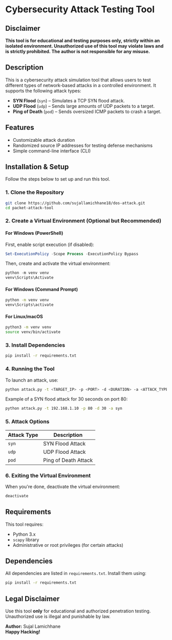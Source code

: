 # Cybersecurity Attack Testing Tool

## Disclaimer
**This tool is for educational and testing purposes only, strictly within an isolated environment. Unauthorized use of this tool may violate laws and is strictly prohibited. The author is not responsible for any misuse.**

## Description
This is a cybersecurity attack simulation tool that allows users to test different types of network-based attacks in a controlled environment. It supports the following attack types:
- **SYN Flood** (`syn`) – Simulates a TCP SYN flood attack.
- **UDP Flood** (`udp`) – Sends large amounts of UDP packets to a target.
- **Ping of Death** (`pod`) – Sends oversized ICMP packets to crash a target.

## Features
- Customizable attack duration
- Randomized source IP addresses for testing defense mechanisms
- Simple command-line interface (CLI)

## Installation & Setup
Follow the steps below to set up and run this tool.

### 1. Clone the Repository
```bash
git clone https://github.com/sujallamichhane18/dos-attack.git
cd packet-attack-tool
```

### 2. Create a Virtual Environment (Optional but Recommended)
#### **For Windows (PowerShell)**
First, enable script execution (if disabled):
```powershell
Set-ExecutionPolicy -Scope Process -ExecutionPolicy Bypass
```
Then, create and activate the virtual environment:
```powershell
python -m venv venv
venv\Scripts\Activate
```

#### **For Windows (Command Prompt)**
```cmd
python -m venv venv
venv\Scripts\activate
```

#### **For Linux/macOS**
```bash
python3 -m venv venv
source venv/bin/activate
```

### 3. Install Dependencies
```bash
pip install -r requirements.txt
```

### 4. Running the Tool
To launch an attack, use:
```bash
python attack.py -t <TARGET_IP> -p <PORT> -d <DURATION> -a <ATTACK_TYPE>
```
Example of a SYN flood attack for 30 seconds on port 80:
```bash
python attack.py -t 192.168.1.10 -p 80 -d 30 -a syn
```

### 5. Attack Options
| Attack Type | Description |
|------------|-------------|
| `syn` | SYN Flood Attack |
| `udp` | UDP Flood Attack |
| `pod` | Ping of Death Attack |

### 6. Exiting the Virtual Environment
When you're done, deactivate the virtual environment:
```bash
deactivate
```

## Requirements
This tool requires:
- Python 3.x
- `scapy` library
- Administrative or root privileges (for certain attacks)

## Dependencies
All dependencies are listed in `requirements.txt`. Install them using:
```bash
pip install -r requirements.txt
```

## Legal Disclaimer
Use this tool **only** for educational and authorized penetration testing. Unauthorized use is illegal and punishable by law.

**Author:** Sujal Lamichhane   
**Happy Hacking!**

